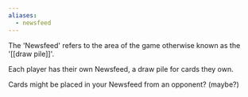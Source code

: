 ```yaml
---
aliases:
  - newsfeed
---
```

The 'Newsfeed' refers to the area of the game otherwise known as the '[[draw pile]]'. 

Each player has their own Newsfeed, a draw pile for cards they own.


Cards might be placed in your Newsfeed from an opponent? (maybe?)